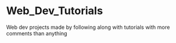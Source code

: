 # Web_Dev_Tutorials
Web dev projects made by following along with tutorials with more comments than anything
